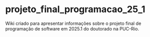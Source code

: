 # projeto_final_programacao_25_1
Wiki criado para apresentar informações sobre o projeto final de programação de software em 2025.1 do doutorado na PUC-Rio.
